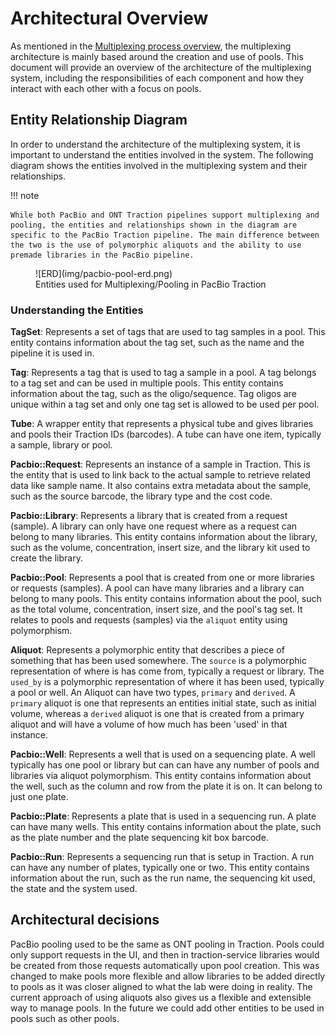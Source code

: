 # Architectural Overview

As mentioned in the [Multiplexing process overview](index.md), the multiplexing architecture is mainly based around the creation and use of pools. This document will provide an overview of the architecture of the multiplexing system, including the responsibilities of each component and how they interact with each other with a focus on pools.

## Entity Relationship Diagram

In order to understand the architecture of the multiplexing system, it is important to understand the entities involved in the system. The following diagram shows the entities involved in the multiplexing system and their relationships.

!!! note

    While both PacBio and ONT Traction pipelines support multiplexing and pooling, the entities and relationships shown in the diagram are specific to the PacBio Traction pipeline. The main difference between the two is the use of polymorphic aliquots and the ability to use premade libraries in the PacBio pipeline.

<figure markdown="span">
    ![ERD](img/pacbio-pool-erd.png)
    <figcaption>Entities used for Multiplexing/Pooling in PacBio Traction</figcaption>
</figure>

### Understanding the Entities

**TagSet**: Represents a set of tags that are used to tag samples in a pool. This entity contains information about the tag set, such as the name and the pipeline it is used in.

**Tag**: Represents a tag that is used to tag a sample in a pool. A tag belongs to a tag set and can be used in multiple pools. This entity contains information about the tag, such as the oligo/sequence. Tag oligos are unique within a tag set and only one tag set is allowed to be used per pool.

**Tube**: A wrapper entity that represents a physical tube and gives libraries and pools their Traction IDs (barcodes). A tube can have one item, typically a sample, library or pool.

**Pacbio::Request**: Represents an instance of a sample in Traction. This is the entity that is used to link back to the actual sample to retrieve related data like sample name. It also contains extra metadata about the sample, such as the source barcode, the library type and the cost code.

**Pacbio::Library**: Represents a library that is created from a request (sample). A library can only have one request where as a request can belong to many libraries. This entity contains information about the library, such as the volume, concentration, insert size, and the library kit used to create the library.

**Pacbio::Pool**: Represents a pool that is created from one or more libraries or requests (samples). A pool can have many libraries and a library can belong to many pools. This entity contains information about the pool, such as the total volume, concentration, insert size, and the pool's tag set. It relates to pools and requests (samples) via the `aliquot` entity using polymorphism.

**Aliquot**: Represents a polymorphic entity that describes a piece of something that has been used somewhere. The `source` is a polymorphic representation of where is has come from, typically a request or library. The `used_by` is a polymorphic representation of where it has been used, typically a pool or well. An Aliquot can have two types, `primary` and `derived`. A `primary` aliquot is one that represents an entities initial state, such as initial volume, whereas a `derived` aliquot is one that is created from a primary aliquot and will have a volume of how much has been 'used' in that instance.

**Pacbio::Well**: Represents a well that is used on a sequencing plate. A well typically has one pool or library but can can have any number of pools and libraries via aliquot polymorphism. This entity contains information about the well, such as the column and row from the plate it is on. It can belong to just one plate.

**Pacbio::Plate**: Represents a plate that is used in a sequencing run. A plate can have many wells. This entity contains information about the plate, such as the plate number and the plate sequencing kit box barcode.

**Pacbio::Run**: Represents a sequencing run that is setup in Traction. A run can have any number of plates, typically one or two. This entity contains information about the run, such as the run name, the sequencing kit used, the state and the system used.

## Architectural decisions

PacBio pooling used to be the same as ONT pooling in Traction. Pools could only support requests in the UI, and then in traction-service libraries would be created from those requests automatically upon pool creation. This was changed to make pools more flexible and allow libraries to be added directly to pools as it was closer aligned to what the lab were doing in reality. The current approach of using aliquots also gives us a flexible and extensible way to manage pools. In the future we could add other entities to be used in pools such as other pools.
